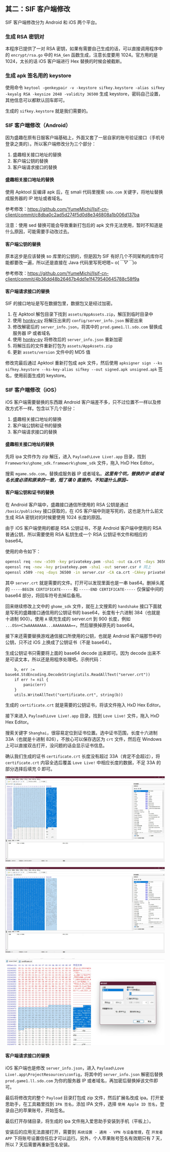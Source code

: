 ## 其二：SIF 客户端修改

SIF 客户端修改分为 Android 和 iOS 两个平台。

### 生成 RSA 密钥对

本程序已提供了一对 RSA 密钥，如果有需要自己生成的话，可以直接调用程序中的 `encrypt/rsa.go` 中的 `RSA_Gen` 函数生成，注意长度要用 1024。官方用的是 1024，太长的话 iOS 客户端进行 Hex 替换的时候会被截断。

### 生成 apk 签名用的 keystore

使用命令 `keytool -genkeypair -v -keystore sifkey.keystore -alias sifkey -keyalg RSA -keysize 2048 -validity 36500` 生成 keystore，密码自己设置，其他信息可以都默认回车即可。

生成的 `sifkey.keystore` 就是我们需要的。

### SIF 客户端修改（Android）

因为盛趣在原有日服客户端基础上，外面又套了一层自家的账号验证接口（手机号登录之类的）。所以客户端修改分为三个部分：
1. 盛趣相关接口地址的替换
2. 客户端公钥的替换
3. 客户端请求接口的替换

#### 盛趣相关接口地址的替换

使用 Apktool 反编译 apk 后，在 smali 代码里搜索 `sdo.com` 关键字，将地址替换成服务器的 IP 地址或者域名。

参考修改：https://github.com/YumeMichi/llsif-cn-client/commit/c8dba0c2ad5d274f5d0d8e346808a1b006d137ba

注意：使用 sed 替换可能会导致重新打包后的 apk 文件无法使用，暂时不知道是什么原因，可能需要手动改过去。

#### 客户端公钥的替换

原本这步是应该替换 so 库里的公钥的，但是因为 SIF 有好几个不同架构的库你可能都要改一遍，所以还是直接在 Java 代码里写死吧嗯~ o(*￣▽￣*)o

参考修改：https://github.com/YumeMichi/llsif-cn-client/commit/4b36dd48b26467b4dd1e1f479540645788c58f9a

#### 客户端请求接口的替换

SIF 的接口地址是写在数据包里，数据包又是经过加密。

1. 在 Apktool 解包目录下找到 `assets/AppAssets.zip`，解压到临时目录中
2. 使用 [honky-py](https://github.com/DarkEnergyProcessor/honky-py)  将解压出来的 `config/server_info.json` 解密出来
3. 修改解密后的 `server_info.json`，将其中的 `prod.game1.ll.sdo.com` 替换成服务器 IP 或者域名
4. 使用 [honky-py](https://github.com/DarkEnergyProcessor/honky-py) 将修改后的 `server_info.json` 重新加密
5. 将解压后的文件重新打包为 `assets/AppAssets.zip`
6. 更新 `assets/version` 文件中的 MD5 值

修改完最后通过 Apktool 重新打包成 apk 文件，然后使用 `apksigner sign --ks sifkey.keystore --ks-key-alias sifkey --out signed.apk unsigned.apk` 签名，使用前面生成的 keystore。

### SIF 客户端修改（iOS）

iOS 客户端需要替换的东西跟 Android 客户端差不多，只不过位置不一样以及修改方式不一样。包含以下几个部分：
1. 盛趣相关接口地址的替换
2. 客户端公钥和证书的替换
3. 客户端请求接口的替换

#### 盛趣相关接口地址的替换

先将 ipa 文件作为 zip 解压，进入 `Payload\Love Live!.app` 目录，找到 `Frameworks\ghome_sdk.framework\ghome_sdk` 文件，拖入 HxD Hex Editor。

搜索 `mgame.sdo.com`，替换成服务器 IP 或者域名。***这里有个坑，替换的 IP 或者域名长度必须和原来的一致，短了填 0 直接炸。不知道什么原因~***

#### 客户端公钥和证书的替换

在 Android 客户端中，盛趣接口通信所使用的 RSA 公钥是通过 `/basic/publickey` 接口获取的，在 iOS 客户端中则是写死的，这也是为什么前文生成 RSA 密钥对的时候要使用 1024 长度的原因。

由于 iOS 客户端使用的都是 RSA 公钥证书，不是 Android 客户端中使用的 RSA 普通公钥，所以需要使用 RSA 私钥生成一个 RSA 公钥证书文件和相应的 base64。

使用的命令如下：
```bash
openssl req -new -x509 -key privatekey.pem -sha1 -out ca.crt -days 36500 # 信息可以填一下或者全部回车
openssl req -new -key privatekey.pem -sha1 -out server.csr # 同上
openssl x509 -req -days 36500 -in server.csr -CA ca.crt -CAkey privatekey.pem -CAcreateserial -sha1 -out server.crt
```

其中 `server.crt` 就是需要的文件。打开可以发现里面也是一串 bas64。删掉头尾的 `-----BEGIN CERTIFICATE-----` 和 `-----END CERTIFICATE-----` 仅保留中间的 base64 部分，将回车符号去掉后备用。

回来继续修改上文中的 `ghome_sdk` 文件，就在上文搜索的 `handshake` 接口下面就是写死的盛趣接口通信用的公钥证书的 base64，长度有十六进制 384（也就是十进制 900）。使用 `A` 填充生成的 server.crt 到 900 长度，例如 `...OSn+C3wAAAAAAAA...AAAAAAAA==`，然后替换掉原先的 base64。

接下来还需要替换游戏通信接口所使用的公钥，也就是 Android 客户端那节中的公钥，只不过 iOS 上换成了公钥证书（不是 base64）。

生成公钥证书只需要将上面的 base64 decode 出来即可。因为 decode 出来不是可读文本，所以还是用程序处理吧。示例代码：
```golang
	b, err := base64.StdEncoding.DecodeString(utils.ReadAllText("server.crt"))
	if err != nil {
		panic(err)
	}
	utils.WriteAllText("certificate.crt", string(b))
```

生成的 `certificate.crt` 就是需要的公钥证书，将该文件拖入 HxD Hex Editor。

接下来进入 `Payload\Love Live!.app` 目录，找到 `Love Live!` 文件，拖入 HxD Hex Editor。

搜索关键字 `Shanghai`，很容易定位到证书位置。选中证书范围，长度十六进制 33A（也就是十进制 826），不放心可以保存选区为 `crt` 文件，然后在 Windows 上可以直接双击打开，没问题的话会显示证书信息。

确认我们生成的证书 `certificate.crt` 长度没有超过 33A（肯定不会超过），将 `certificate.crt` 内容全选后覆盖 `Love Live!` 中相应长度的数据，不足 33A 的部分选择后填充 0 即可。

![原始证书](images/20230624174049.jpg)

![自签证书](images/20230624181952.jpg)

![不足的部分补零](images/20230624182015.jpg)

#### 客户端请求接口的替换

iOS 客户端也是修改 `server_info.json`，进入 `Payload\Love Live!.app\ProjectResources\config`，将其中的 `server_info.json` 解密后替换 `prod.game1.ll.sdo.com` 为你的服务器 IP 或者域名，再加密后替换掉该文件即可。

最后将修改完的整个 `Payload` 目录打包成 zip 文件，然后扩展名改成 ipa。打开爱思助手，在工具箱里找到 `IPA 签名`，添加 IPA 文件，选择 `使用 Apple ID 签名`，登录自己的苹果账号，开始签名。

最后打开存储目录，将生成的 ipa 文件拖入爱思助手安装到手机（平板上）。

安装后的应用无法直接打开，需要到 `系统设置 - 通用 - VPN 与设备管理`，在 `开发者 APP` 下将账号设置信任后才可以运行。另外，个人苹果账号签名有效期只有 7 天，所以 7 天后需要再重新签名安装。
